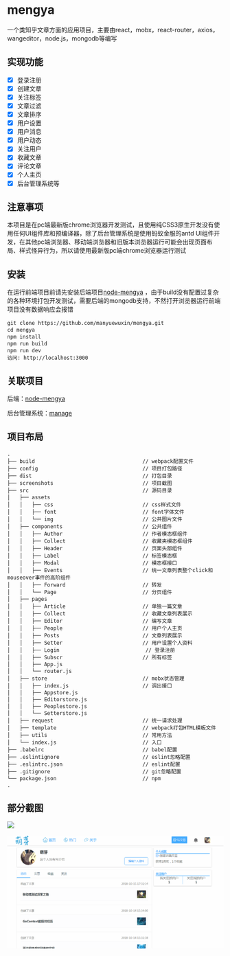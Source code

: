 # mengya
一个类知乎文章方面的应用项目，主要由react，mobx，react-router，axios，wangeditor，node.js，mongodb等编写

## 实现功能
- [x] 登录注册
- [x] 创建文章
- [x] 关注标签
- [x] 文章过滤
- [x] 文章排序
- [x] 用户设置
- [x] 用户消息
- [x] 用户动态
- [x] 关注用户
- [x] 收藏文章
- [x] 评论文章
- [x] 个人主页
- [x] 后台管理系统等

## 注意事项
本项目是在pc端最新版chrome浏览器开发测试，且使用纯CSS3原生开发没有使用任何UI组件库和预编译器，除了后台管理系统是使用蚂蚁金服的antd UI组件开发，在其他pc端浏览器、移动端浏览器和旧版本浏览器运行可能会出现页面布局、样式怪异行为，所以请使用最新版pc端chrome浏览器运行测试

## 安装
在运行前端项目前请先安装后端项目[node-mengya](https://github.com/manyuewuxin/node-mengya)
，由于build没有配置过复杂的各种环境打包开发测试，需要后端的mongodb支持，不然打开浏览器运行前端项目没有数据响应会报错

    git clone https://github.com/manyuewuxin/mengya.git
    cd mengya
    npm install
    npm run build
    npm run dev 
    访问: http://localhost:3000

## 关联项目
后端：[node-mengya](https://github.com/manyuewuxin/node-mengya)

后台管理系统：[manage](https://github.com/manyuewuxin/manage)

## 项目布局
```
.
├── build                                   // webpack配置文件
├── config                                  // 项目打包路径
├── dist                                    // 打包目录
├── screenshots                             // 项目截图
├── src                                     // 源码目录
│   ├── assets
│   │   ├── css                             // css样式文件
│   │   ├── font                            // font字体文件
│   │   └── img                             // 公共图片文件
│   ├── components                          // 公共组件
│   │   ├── Author                          // 作者模态框组件
│   │   ├── Collect                         // 收藏夹模态框组件
│   │   ├── Header                          // 页面头部组件
│   │   ├── Label                           // 标签模态框
│   │   ├── Modal                           // 模态框接口
│   │   ├── Events                          // 统一文章列表整个click和mouseover事件的高阶组件
│   │   ├── Forward                         // 转发
│   │   └── Page                            // 分页组件
│   ├── pages                                   
│   │   ├── Article                         // 单独一篇文章
│   │   ├── Collect                         // 收藏文章列表展示
│   │   ├── Editor                          // 编写文章
│   │   ├── People                          // 用户个人主页
│   │   ├── Posts                           // 文章列表展示
│   │   ├── Setter                          // 用户设置个人资料
│   │   ├── Login                            // 登录注册
│   │   ├── Subscr                          // 所有标签
│   │   ├── App.js                         
│   │   └── router.js                           
│   ├── store                               // mobx状态管理
│   │   ├── index.js                        // 调出接口    
│   │   ├── Appstore.js                       
│   │   ├── Editorstore.js                                  
│   │   ├── Peoplestore.js                       
│   │   └── Setterstore.js                       
│   ├── request                             // 统一请求处理
│   ├── template                            // webpack打包HTML模板文件
│   ├── utils                               // 常用方法
│   └── index.js                            // 入口
├── .babelrc                                // babel配置
├── .eslintignore                           // eslint忽略配置
├── .eslintrc.json                          // eslint配置
├── .gitignore                              // git忽略配置
└── package.json                            // npm
.

```

## 部分截图

![](./screenshots/home.gif)

![](./screenshots/user.gif)
